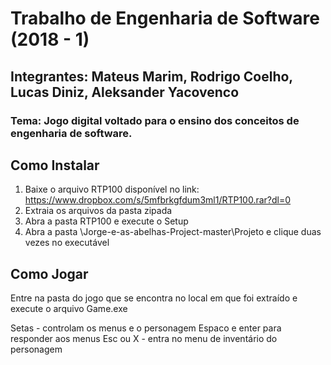 # Trabalho de Engenharia de Software (2018 - 1)

## Integrantes: Mateus Marim, Rodrigo Coelho, Lucas Diniz, Aleksander Yacovenco


### Tema: Jogo digital voltado para o ensino dos conceitos de engenharia de software.

## Como Instalar

1. Baixe o arquivo RTP100 disponível no link: https://www.dropbox.com/s/5mfbrkgfdum3ml1/RTP100.rar?dl=0
2. Extraia os arquivos da pasta zipada
2. Abra a pasta RTP100 e execute o Setup
3. Abra a pasta \Jorge-e-as-abelhas-Project-master\Projeto e clique duas vezes no executável

## Como Jogar
Entre na pasta do jogo que se encontra no local em que foi extraído e execute o arquivo Game.exe

Setas - controlam os menus e o personagem
Espaco e enter para responder aos menus
Esc ou X -  entra no menu de inventário do personagem